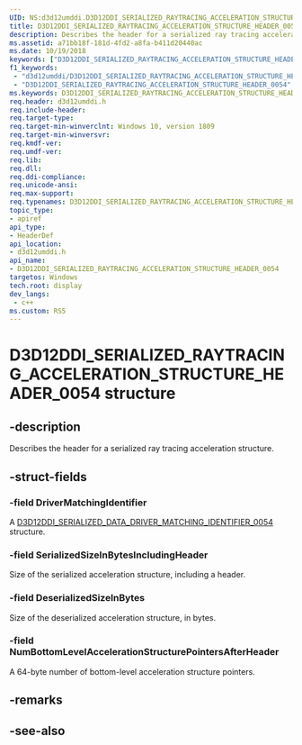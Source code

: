 ```yaml
---
UID: NS:d3d12umddi.D3D12DDI_SERIALIZED_RAYTRACING_ACCELERATION_STRUCTURE_HEADER_0054
title: D3D12DDI_SERIALIZED_RAYTRACING_ACCELERATION_STRUCTURE_HEADER_0054 (d3d12umddi.h)
description: Describes the header for a serialized ray tracing acceleration structure.
ms.assetid: a71bb18f-181d-4fd2-a8fa-b411d20440ac
ms.date: 10/19/2018
keywords: ["D3D12DDI_SERIALIZED_RAYTRACING_ACCELERATION_STRUCTURE_HEADER_0054 structure"]
f1_keywords:
 - "d3d12umddi/D3D12DDI_SERIALIZED_RAYTRACING_ACCELERATION_STRUCTURE_HEADER_0054"
 - "D3D12DDI_SERIALIZED_RAYTRACING_ACCELERATION_STRUCTURE_HEADER_0054"
ms.keywords: D3D12DDI_SERIALIZED_RAYTRACING_ACCELERATION_STRUCTURE_HEADER_0054, D3D12DDI_SERIALIZED_RAYTRACING_ACCELERATION_STRUCTURE_HEADER_0054, 
req.header: d3d12umddi.h
req.include-header:
req.target-type:
req.target-min-winverclnt: Windows 10, version 1809
req.target-min-winversvr:
req.kmdf-ver:
req.umdf-ver:
req.lib:
req.dll:
req.ddi-compliance:
req.unicode-ansi:
req.max-support:
req.typenames: D3D12DDI_SERIALIZED_RAYTRACING_ACCELERATION_STRUCTURE_HEADER_0054
topic_type: 
- apiref
api_type: 
- HeaderDef
api_location: 
- d3d12umddi.h
api_name: 
- D3D12DDI_SERIALIZED_RAYTRACING_ACCELERATION_STRUCTURE_HEADER_0054
targetos: Windows
tech.root: display
dev_langs:
 - c++
ms.custom: RS5
---
```


# D3D12DDI_SERIALIZED_RAYTRACING_ACCELERATION_STRUCTURE_HEADER_0054 structure

## -description

Describes the header for a serialized ray tracing acceleration structure.

## -struct-fields

### -field DriverMatchingIdentifier

A [D3D12DDI_SERIALIZED_DATA_DRIVER_MATCHING_IDENTIFIER_0054](ns-d3d12umddi-d3d12ddi_serialized_data_driver_matching_identifier_0054.md) structure.

### -field SerializedSizeInBytesIncludingHeader

Size of the serialized acceleration structure, including a header.

### -field DeserializedSizeInBytes

Size of the deserialized acceleration structure, in bytes.

### -field NumBottomLevelAccelerationStructurePointersAfterHeader
 
A 64-byte number of bottom-level acceleration structure pointers.

## -remarks

## -see-also
